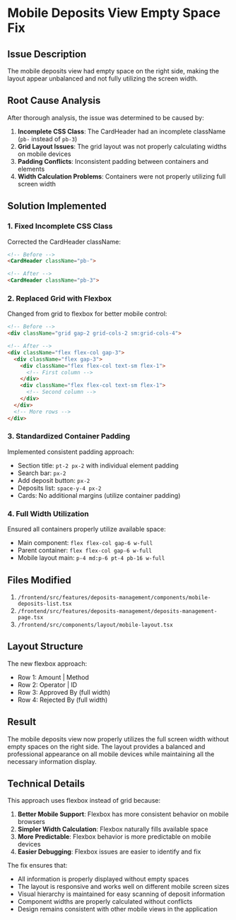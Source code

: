 # Mobile Deposits View Empty Space Fix

## Issue Description
The mobile deposits view had empty space on the right side, making the layout appear unbalanced and not fully utilizing the screen width.

## Root Cause Analysis
After thorough analysis, the issue was determined to be caused by:

1. **Incomplete CSS Class**: The CardHeader had an incomplete className (`pb-` instead of `pb-3`)
2. **Grid Layout Issues**: The grid layout was not properly calculating widths on mobile devices
3. **Padding Conflicts**: Inconsistent padding between containers and elements
4. **Width Calculation Problems**: Containers were not properly utilizing full screen width

## Solution Implemented

### 1. Fixed Incomplete CSS Class
Corrected the CardHeader className:
```html
<!-- Before -->
<CardHeader className="pb-">

<!-- After -->
<CardHeader className="pb-3">
```

### 2. Replaced Grid with Flexbox
Changed from grid to flexbox for better mobile control:
```html
<!-- Before -->
<div className="grid gap-2 grid-cols-2 sm:grid-cols-4">

<!-- After -->
<div className="flex flex-col gap-3">
  <div className="flex gap-3">
    <div className="flex flex-col text-sm flex-1">
      <!-- First column -->
    </div>
    <div className="flex flex-col text-sm flex-1">
      <!-- Second column -->
    </div>
  </div>
  <!-- More rows -->
</div>
```

### 3. Standardized Container Padding
Implemented consistent padding approach:
- Section title: `pt-2 px-2` with individual element padding
- Search bar: `px-2`
- Add deposit button: `px-2`
- Deposits list: `space-y-4 px-2`
- Cards: No additional margins (utilize container padding)

### 4. Full Width Utilization
Ensured all containers properly utilize available space:
- Main component: `flex flex-col gap-6 w-full`
- Parent container: `flex flex-col gap-6 w-full`
- Mobile layout main: `p-4 md:p-6 pt-4 pb-16 w-full`

## Files Modified
1. `/frontend/src/features/deposits-management/components/mobile-deposits-list.tsx`
2. `/frontend/src/features/deposits-management/deposits-management-page.tsx`
3. `/frontend/src/components/layout/mobile-layout.tsx`

## Layout Structure
The new flexbox approach:
- Row 1: Amount | Method
- Row 2: Operator | ID
- Row 3: Approved By (full width)
- Row 4: Rejected By (full width)

## Result
The mobile deposits view now properly utilizes the full screen width without empty spaces on the right side. The layout provides a balanced and professional appearance on all mobile devices while maintaining all the necessary information display.

## Technical Details
This approach uses flexbox instead of grid because:
1. **Better Mobile Support**: Flexbox has more consistent behavior on mobile browsers
2. **Simpler Width Calculation**: Flexbox naturally fills available space
3. **More Predictable**: Flexbox behavior is more predictable on mobile devices
4. **Easier Debugging**: Flexbox issues are easier to identify and fix

The fix ensures that:
- All information is properly displayed without empty spaces
- The layout is responsive and works well on different mobile screen sizes
- Visual hierarchy is maintained for easy scanning of deposit information
- Component widths are properly calculated without conflicts
- Design remains consistent with other mobile views in the application